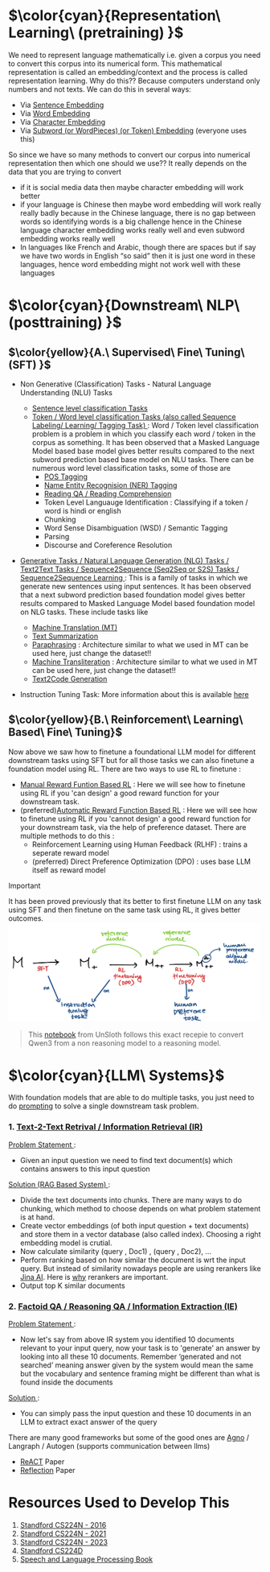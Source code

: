 # $\color{cyan}{Representation\ Learning\  (pretraining) }$
We need to represent language mathematically i.e. given a corpus you need to convert this corpus into its numerical form. This mathematical representation is called an embedding/context and the process is called representation learning. Why do this?? Because computers understand only numbers and not texts. We can do this in several ways:
- Via [Sentence Embedding](https://github.com/khetansarvesh/NLP/tree/main/Representation-Learning/Sentence-RL)
- Via [Word Embedding](https://github.com/khetansarvesh/NLP/tree/main/Representation-Learning/Word-RL)
- Via [Character Embedding](https://github.com/khetansarvesh/NLP/tree/main/Representation-Learning/Char-RL)
- Via [Subword (or WordPieces) (or Token) Embedding](https://github.com/khetansarvesh/NLP/tree/main/Representation-Learning/SubWord-RL) (everyone uses this)

So since we have so many methods to convert our corpus into numerical representation then which one should we use?? It really depends on the data that you are trying to convert 
- if it is social media data then maybe character embedding will work better
- if your language is Chinese then maybe word embedding will work really really badly because in the Chinese language, there is no gap between words so identifying words is a big challenge hence in the Chinese language character embedding works really well and even subword embedding works really well
- In languages like French and Arabic, though there are spaces but if say we have two words in English “so said” then it is just one word in these languages, hence word embedding might not work well with these languages







# $\color{cyan}{Downstream\ NLP\  (posttraining) }$
## $\color{yellow}{A.\ Supervised\ Fine\ Tuning\ (SFT) }$
- Non Generative (Classification) Tasks - Natural Language Understanding (NLU) Tasks
  - [Sentence level classification Tasks](https://khetansarvesh.medium.com/sentimental-analysis-using-deep-learning-3a2dee80cf77)
  - <ins> Token / Word level classification Tasks (also called Sequence Labeling/ Learning/ Tagging Task) </ins> : 
  Word / Token level classification problem is a problem in which you classify each word / token in the corpus as something. It has been observed that a Masked Language Model based base model gives better results compared to the next subword prediction based base model on NLU tasks. There can be numerous word level classification tasks, some of those are
    - [POS Tagging](https://khetansarvesh.medium.com/pos-tagging-using-deep-learning-9e8fd316eeab#5ec3)
    - [Name Entity Recognision (NER) Tagging](https://github.com/khetansarvesh/NLP/blob/main/unitask_downstream_nlp/ner.md)
    - [Reading QA / Reading Comprehension](https://github.com/khetansarvesh/NLP/blob/main/unitask_downstream_nlp/reading_qa.md)
    - Token Level Languauge Identification : Classifying if a token / word is hindi or english
    - Chunking
    - Word Sense Disambiguation (WSD) / Semantic Tagging
    - Parsing
    - Discourse and Coreference Resolution

- <ins> Generative Tasks / Natural Language Generation (NLG) Tasks / Text2Text Tasks / Sequence2Sequence (Seq2Seq or S2S) Tasks / Sequence2Sequence Learning </ins> : This is a family of tasks in which we generate new sentences using input sentences. It has been observed that a next subword prediction based foundation model gives better results compared to Masked Language Model based foundation model on NLG tasks. These include tasks like
  - [Machine Translation (MT)](https://github.com/khetansarvesh/NLP/blob/main/unitask_downstream_nlp/Machine-Translation/README.md)
  - [Text Summarization](https://github.com/khetansarvesh/NLP/blob/main/unitask_downstream_nlp/text_summarization.md)
  - [Paraphrasing](https://github.com/khetansarvesh/NLP/blob/main/unitask_downstream_nlp/imgs/paraphrase.png) : Architecture similar to what we used in MT can be used here, just change the dataset!!
  - [Machine Transliteration](https://github.com/khetansarvesh/NLP/blob/main/unitask_downstream_nlp/imgs/trans.png) : Architecture similar to what we used in MT can be used here, just change the dataset!!
  - [Text2Code Generation](https://github.com/khetansarvesh/NLP/blob/main/unitask_downstream_nlp/text2code.md)

- Instruction Tuning Task: More information about this is available [here](https://khetansarvesh.medium.com/instruction-tuning-4a75fd4e5149?postPublishedType=initial)







## $\color{yellow}{B.\ Reinforcement\ Learning\ Based\ Fine\ Tuning}$
Now above we saw how to finetune a foundational LLM model for different downstream tasks using SFT but for all those tasks we can also finetune a foundation model using RL. There are two ways to use RL to finetune :
- [Manual Reward Funtion Based RL](https://khetansarvesh.medium.com/llm-fine-tuning-using-rl-for-reasoning-857f9db05ba6) : Here we will see how to finetune using RL if you 'can design' a good reward function for your downstream task.
- (preferred)[Automatic Reward Function Based RL](https://khetansarvesh.medium.com/preference-alignment-0b67777fa7af) : Here we will see how to finetune using RL if you 'cannot design' a good reward function for your downstream task, via the help of preference dataset. There are multiple methods to do this : 
  - Reinforcement Learning using Human Feedback (RLHF) : trains a seperate reward model
  - (preferred) Direct Preference Optimization (DPO) : uses base LLM itself as reward model


> [!IMPORTANT]
> It has been proved previously that its better to first finetune LLM on any task using SFT and then finetune on the same task using RL, it gives better outcomes.
> <img width=500 src="https://github.com/khetansarvesh/NLP/blob/main/unitask_downstream_nlp/imgs/pipeline.png">

> This [notebook](https://colab.research.google.com/github/unslothai/notebooks/blob/main/nb/Qwen3_(4B)-GRPO.ipynb) from UnSloth follows this exact recepie to convert Qwen3 from a non reasoning model to a reasoning model.







# $\color{cyan}{LLM\ Systems\}$
With foundation models that are able to do multiple tasks, you just need to do [prompting](https://www.promptingguide.ai/) to solve a single downstream task problem.

### 1. <ins> Text-2-Text Retrival / Information Retrieval (IR) </ins>

<ins> Problem Statement </ins> : 
   - Given an input question we need to find text document(s) which contains answers to this input question

<ins> Solution (RAG Based System) </ins> : 
   - Divide the text documents into chunks. There are many ways to do chunking, which method to choose depends on what problem statement is at hand.
   - Create vector embeddings (of both input question + text documents) and store them in a vector database (also called index). Choosing a right embedding model is crutial.
   - Now calculate similarity (query , Doc1) , (query , Doc2), ... 
   - Perform ranking based on how similar the document is wrt the input query. But instead of similarity nowadays people are using rerankers like [Jina AI](https://jina.ai/news/jina-reranker-v3-0-6b-listwise-reranker-for-sota-multilingual-retrieval/). Here is [why](https://www.linkedin.com/posts/anshuizme_chatgpt-rag-ai-activity-7380217740675993600-pVVp?utm_source=share&utm_medium=member_desktop&rcm=ACoAACiYXQ0B7fczwMR-uxnuOJaiYRS4N5_AkqA) rerankers are important.
   - Output top K similar documents



### 2. <ins> Factoid QA / Reasoning QA / Information Extraction (IE) </ins>
<ins> Problem Statement </ins> : 
   - Now let's say from above IR system you identified 10 documents relevant to your input query, now your task is to 'generate' an answer by looking into all these 10 documents. Remember ‘generated and not searched’ meaning answer given by the system would mean the same but the vocabulary and sentence framing might be different than what is found inside the documents

<ins> Solution </ins> : 
   - You can simply pass the input question and these 10 documents in an LLM to extract exact answer of the query










There are many good frameworks but some of the good ones are [Agno](https://github.com/agno-agi/agno) / Langraph / Autogen (supports communication between llms)
- [ReACT](https://arxiv.org/pdf/2210.03629) Paper
- [Reflection](https://proceedings.neurips.cc/paper_files/paper/2023/file/1b44b878bb782e6954cd888628510e90-Paper-Conference.pdf) Paper







# Resources Used to Develop This
1. [Standford CS224N - 2016](https://www.youtube.com/playlist?list=PLoROMvodv4rOhcuXMZkNm7j3fVwBBY42z)
2. [Standford CS224N - 2021](https://www.youtube.com/watch?v=rmVRLeJRkl4&list=PLoROMvodv4rMFqRtEuo6SGjY4XbRIVRd4)
3. [Standford CS224N - 2023](https://www.youtube.com/watch?v=LWMzyfvuehA&list=PL613dYIGMXoZ0Wl6tj8VvHaFUTAWE8fbW)
4. [Standford CS224D](https://www.youtube.com/playlist?list=PLlJy-eBtNFt4CSVWYqscHDdP58M3zFHIG)
5. [Speech and Language Processing Book](https://web.stanford.edu/~jurafsky/slp3/)
